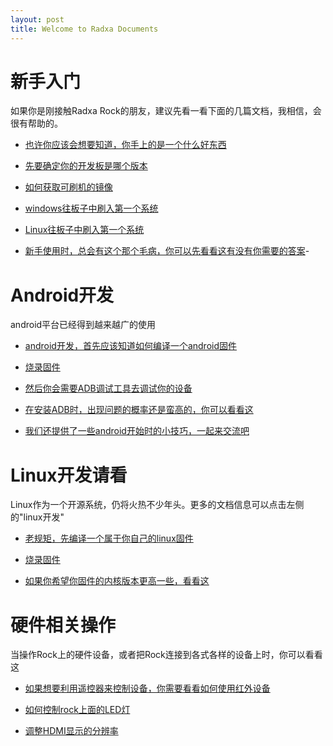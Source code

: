 ```yaml
---
layout: post
title: Welcome to Radxa Documents
---
```


# 新手入门

如果你是刚接触Radxa Rock的朋友，建议先看一看下面的几篇文档，我相信，会很有帮助的。

* [也许你应该会想要知道，你手上的是一个什么好东西](http://kevinxiasx.github.io/2014/12/29/products.html)

* [先要确定你的开发板是哪个版本](http://kevinxiasx.github.io/2015/07/21/product-history.html)  

* [如何获取可刷机的镜像](http://kevinxiasx.github.io/2015/07/21/tiro-read.html)  

* [windows往板子中刷入第一个系统](http://kevinxiasx.github.io/2014/12/28/Flash-image-to-nand-windows.html)

* [Linux往板子中刷入第一个系统](http://kevinxiasx.github.io/2014/12/28/Flash-image-to-nand-linux.html)

* [新手使用时，总会有这个那个毛病，你可以先看看这有没有你需要的答案](http://kevinxiasx.github.io/2014/12/29/Q-and-A.html)-

# Android开发

android平台已经得到越来越广的使用

* [android开发，首先应该知道如何编译一个android固件](http://kevinxiasx.github.io/2015/07/17/build-android-firework.html)

* [烧录固件](http://kevinxiasx.github.io/2014/12/28/Flash-image-to-nand-windows.html)

* [然后你会需要ADB调试工具去调试你的设备](http://kevinxiasx.github.io/2015/07/17/install-adb.html)

* [在安装ADB时，出现问题的概率还是蛮高的，你可以看看这](http://kevinxiasx.github.io/2015/07/22/adb-trouble.html)

* [我们还提供了一些android开始时的小技巧，一起来交流吧](http://kevinxiasx.github.io/2015/07/20/android-tip.html)

# Linux开发请看  

Linux作为一个开源系统，仍将火热不少年头。更多的文档信息可以点击左侧的"linux开发"

* [老规矩，先编译一个属于你自己的linux固件](http://kevinxiasx.github.io/2015/07/17/build-Linux-firework.html)

* [烧录固件](http://kevinxiasx.github.io/2014/12/28/Flash-image-to-nand-linux.html)

* [如果你希望你固件的内核版本更高一些，看看这](http://kevinxiasx.github.io/2015/07/17/build-kernel3.18+.html)


# 硬件相关操作

当操作Rock上的硬件设备，或者把Rock连接到各式各样的设备上时，你可以看看这

* [如果想要利用遥控器来控制设备，你需要看看如何使用红外设备](http://kevinxiasx.github.io/2015/07/18/Infrared-configure.html)

* [如何控制rock上面的LED灯](http://kevinxiasx.github.io/2015/01/06/control-led-with-gpio.html)

* [调整HDMI显示的分辨率](http://kevinxiasx.github.io/2015/05/17/HDMI-resolution-adjustment.html)



